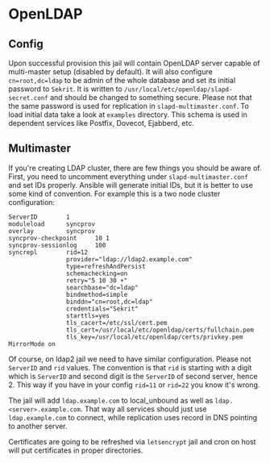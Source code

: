# OpenLDAP

## Config
Upon successful provision this jail will contain OpenLDAP server capable of 
multi-master setup (disabled by default). It will also configure 
`cn=root,dc=ldap` to be admin of the whole database and set its initial 
password to `Sekrit`. It is written to 
`/usr/local/etc/openldap/slapd-secret.conf` and should be changed to something
secure. Please not that the same password is used for replication in 
`slapd-multimaster.conf`. To load initial data take a look at `examples` 
directory. This schema is used in dependent services like Postfix, Dovecot, 
Ejabberd, etc.

## Multimaster

If you're creating LDAP cluster, there are few things you should be aware of.
First, you need to uncomment everything under `slapd-multimaster.conf` and set
IDs properly. Ansible will generate initial IDs, but it is better to use some
kind of convention. For example this is a two node cluster configuration:

```
ServerID        1
moduleload      syncprov
overlay         syncprov
syncprov-checkpoint     10 1
syncprov-sessionlog     100
syncrepl        rid=12
                provider="ldap://ldap2.example.com"
                type=refreshAndPersist
                schemachecking=on
                retry="5 10 30 +"
                searchbase="dc=ldap"
                bindmethod=simple
                binddn="cn=root,dc=ldap"
                credentials="Sekrit"
                starttls=yes
                tls_cacert=/etc/ssl/cert.pem
                tls_cert=/usr/local/etc/openldap/certs/fullchain.pem
                tls_key=/usr/local/etc/openldap/certs/privkey.pem
MirrorMode on
```

Of course, on ldap2 jail we need to have similar configuration. Please not 
`ServerID` and `rid` values. The convention is that `rid` is starting with a
digit which is `ServerID` and second digit is the `ServerID` of second server,
hence 2. This way if you have in your config `rid=11` or `rid=22` you know it's 
wrong.

The jail will add `ldap.example.com` to local_unbound as well as 
`ldap.<server>.example.com`. That way all services should just use 
`ldap.example.com` to connect, while replication uses record in DNS pointing 
to another server.

Certificates are going to be refreshed via `letsencrypt` jail and cron on host
will put certificates in proper directories.
